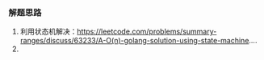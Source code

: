 

### 解题思路
1. 利用状态机解决：https://leetcode.com/problems/summary-ranges/discuss/63233/A-O(n)-golang-solution-using-state-machine....
2. 